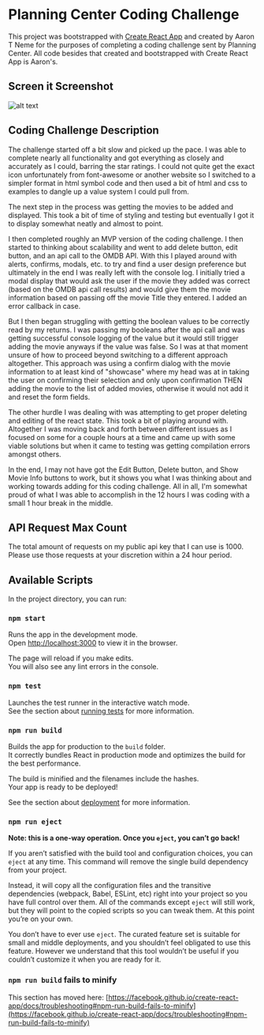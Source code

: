 # Planning Center Coding Challenge

This project was bootstrapped with [Create React App](https://github.com/facebook/create-react-app) and created by Aaron T Neme for the purposes of completing a coding challenge sent by Planning Center. All code besides that created and bootstrapped with Create React App is Aaron's.

## Screen it Screenshot
![alt text](https://i.imgur.com/Epsig6H.png)

## Coding Challenge Description

The challenge started off a bit slow and picked up the pace. I was able to complete nearly all functionality and got everything as closely and accurately as I could, barring the star ratings. I could not quite get the exact icon unfortunately from font-awesome or another website so I switched to a simpler format in html symbol code and then used a bit of html and css to examples to dangle up a value system I could pull from.

The next step in the process was getting the movies to be added and displayed. This took a bit of time of styling and testing but eventually I got it to display somewhat neatly and almost to point.

I then completed roughly an MVP version of the coding challenge. I then started to thinking about scalability and went to add delete button, edit button, and an api call to the OMDB API. With this I played around with alerts, confirms, modals, etc. to try and find a user design preference but ultimately in the end I was really left with the console log. I initially tried a modal display that would ask the user if the movie they added was correct (based on the OMDB api call results) and would give them the movie information based on passing off the movie Title they entered. I added an error callback in case.

But I then began struggling with getting the boolean values to be correctly read by my returns. I was passing my booleans after the api call and was getting successful console logging of the value but it would still trigger adding the movie anyways if the value was false. So I was at that moment unsure of how to proceed beyond switching to a different approach altogether. This approach was using a confirm dialog with the movie information to at least kind of "showcase" where my head was at in taking the user on confirming their selection and only upon confirmation THEN adding the movie to the list of added movies, otherwise it would not add it and reset the form fields.


The other hurdle I was dealing with was attempting to get proper deleting and editing of the react state. This took a bit of playing around with. Altogether I was moving back and forth between different issues as I focused on some for a couple hours at a time and came up with some viable solutions but when it came to testing was getting compilation errors amongst others. 

In the end, I may not have got the Edit Button, Delete button, and Show Movie Info buttons to work, but it shows you what I was thinking about and working towards adding for this coding challenge. All in all, I'm somewhat proud of what I was able to accomplish in the 12 hours I was coding with a small 1 hour break in the middle.

## API Request Max Count
The total amount of requests on my public api key that I can use is 1000. Please use those requests at your discretion within a 24 hour period.



## Available Scripts

In the project directory, you can run:

### `npm start`

Runs the app in the development mode.\
Open [http://localhost:3000](http://localhost:3000) to view it in the browser.

The page will reload if you make edits.\
You will also see any lint errors in the console.

### `npm test`

Launches the test runner in the interactive watch mode.\
See the section about [running tests](https://facebook.github.io/create-react-app/docs/running-tests) for more information.

### `npm run build`

Builds the app for production to the `build` folder.\
It correctly bundles React in production mode and optimizes the build for the best performance.

The build is minified and the filenames include the hashes.\
Your app is ready to be deployed!

See the section about [deployment](https://facebook.github.io/create-react-app/docs/deployment) for more information.

### `npm run eject`

**Note: this is a one-way operation. Once you `eject`, you can’t go back!**

If you aren’t satisfied with the build tool and configuration choices, you can `eject` at any time. This command will remove the single build dependency from your project.

Instead, it will copy all the configuration files and the transitive dependencies (webpack, Babel, ESLint, etc) right into your project so you have full control over them. All of the commands except `eject` will still work, but they will point to the copied scripts so you can tweak them. At this point you’re on your own.

You don’t have to ever use `eject`. The curated feature set is suitable for small and middle deployments, and you shouldn’t feel obligated to use this feature. However we understand that this tool wouldn’t be useful if you couldn’t customize it when you are ready for it.


### `npm run build` fails to minify

This section has moved here: [https://facebook.github.io/create-react-app/docs/troubleshooting#npm-run-build-fails-to-minify](https://facebook.github.io/create-react-app/docs/troubleshooting#npm-run-build-fails-to-minify)
